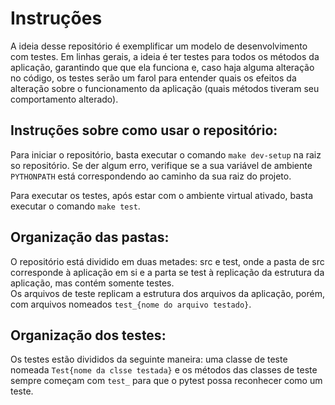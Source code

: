# Instruções

A ideia desse repositório é exemplificar um modelo de desenvolvimento com testes. Em linhas gerais, a ideia 
é ter testes para todos os métodos da aplicação, garantindo que que ela funciona e, caso haja alguma alteração no 
código, os testes serão um farol para entender quais os efeitos da alteração sobre o funcionamento da aplicação (quais 
métodos tiveram seu comportamento alterado).

## Instruções sobre como usar o repositório:
Para iniciar o repositório, basta executar o comando `make dev-setup` na raiz so repositório. Se der algum erro, 
verifique se a sua variável de ambiente `PYTHONPATH` está correspondendo ao caminho da sua raiz do projeto.

Para executar os testes, após estar com o ambiente virtual ativado, basta executar o comando `make test`.

## Organização das pastas:
O repositório está dividido em duas metades: src e test, onde a pasta de src corresponde à aplicação em si e a parta se 
test à replicação da estrutura da aplicação, mas contém somente testes.<br>
Os arquivos de teste replicam a estrutura dos arquivos da aplicação, porém, com arquivos nomeados 
`test_{nome do arquivo testado}`.

## Organização dos testes:
Os testes estão divididos da seguinte maneira: uma classe de teste nomeada `Test{nome da clsse testada}` e os métodos 
das classes de teste sempre começam com `test_` para que o pytest possa reconhecer como um teste.